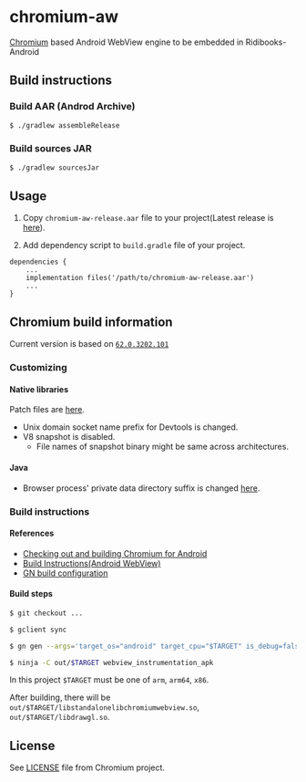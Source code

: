 # chromium-aw

[Chromium](https://www.chromium.org) based Android WebView engine to be embedded in Ridibooks-Android

## Build instructions

### Build AAR (Androd Archive)

```sh
$ ./gradlew assembleRelease
```

### Build sources JAR

```sh
$ ./gradlew sourcesJar
```

## Usage

1. Copy `chromium-aw-release.aar` file to your project(Latest release is [here](releases)).

2. Add dependency script to `build.gradle` file of your project.

```
dependencies {
    ...
    implementation files('/path/to/chromium-aw-release.aar')
    ...
}
```

## Chromium build information

Current version is based on [`62.0.3202.101`](https://chromium.googlesource.com/chromium/src.git/+/0971c880c3f82e5fdbc6d65d1fc4d8ae9aa47ddc)

### Customizing

#### Native libraries

Patch files are [here](patches).

- Unix domain socket name prefix for Devtools is changed.
- V8 snapshot is disabled.
  - File names of snapshot binary might be same across architectures.

#### Java

- Browser process' private data directory suffix is changed [here](src/main/java/org/chromium/android_webview/AwBrowserProcess.java#L49).

### Build instructions

#### References

- [Checking out and building Chromium for Android](https://chromium.googlesource.com/chromium/src/+/master/docs/android_build_instructions.md)
- [Build Instructions(Android WebView)](https://www.chromium.org/developers/how-tos/build-instructions-android-webview)
- [GN build configuration](https://www.chromium.org/developers/gn-build-configuration)

#### Build steps

```sh
$ git checkout ...

$ gclient sync

$ gn gen --args='target_os="android" target_cpu="$TARGET" is_debug=false' out/$TARGET

$ ninja -C out/$TARGET webview_instrumentation_apk
```

In this project `$TARGET` must be one of `arm`, `arm64`, `x86`.

After building, there will be `out/$TARGET/libstandalonelibchromiumwebview.so`, `out/$TARGET/libdrawgl.so`.

## License

See [LICENSE](LICENSE) file from Chromium project.
